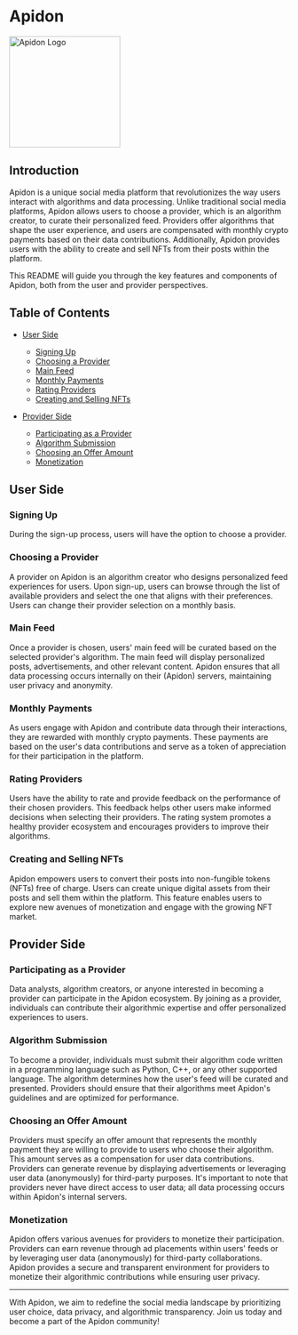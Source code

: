 # Apidon

<img src="https://www.apidon.com/android-chrome-512x512.png" alt="Apidon Logo" width="200">

## Introduction

Apidon is a unique social media platform that revolutionizes the way users interact with algorithms and data processing. Unlike traditional social media platforms, Apidon allows users to choose a provider, which is an algorithm creator, to curate their personalized feed. Providers offer algorithms that shape the user experience, and users are compensated with monthly crypto payments based on their data contributions. Additionally, Apidon provides users with the ability to create and sell NFTs from their posts within the platform.

This README will guide you through the key features and components of Apidon, both from the user and provider perspectives.

## Table of Contents

- [User Side](#user-side)

  - [Signing Up](#signing-up)
  - [Choosing a Provider](#choosing-a-provider)
  - [Main Feed](#main-feed)
  - [Monthly Payments](#monthly-payments)
  - [Rating Providers](#rating-providers)
  - [Creating and Selling NFTs](#creating-and-selling-nfts)

- [Provider Side](#provider-side)
  - [Participating as a Provider](#participating-as-a-provider)
  - [Algorithm Submission](#algorithm-submission)
  - [Choosing an Offer Amount](#choosing-an-offer-amount)
  - [Monetization](#monetization)

## User Side

### Signing Up

During the sign-up process, users will have the option to choose a provider.

### Choosing a Provider

A provider on Apidon is an algorithm creator who designs personalized feed experiences for users. Upon sign-up, users can browse through the list of available providers and select the one that aligns with their preferences. Users can change their provider selection on a monthly basis.

### Main Feed

Once a provider is chosen, users' main feed will be curated based on the selected provider's algorithm. The main feed will display personalized posts, advertisements, and other relevant content. Apidon ensures that all data processing occurs internally on their (Apidon) servers, maintaining user privacy and anonymity.

### Monthly Payments

As users engage with Apidon and contribute data through their interactions, they are rewarded with monthly crypto payments. These payments are based on the user's data contributions and serve as a token of appreciation for their participation in the platform.

### Rating Providers

Users have the ability to rate and provide feedback on the performance of their chosen providers. This feedback helps other users make informed decisions when selecting their providers. The rating system promotes a healthy provider ecosystem and encourages providers to improve their algorithms.

### Creating and Selling NFTs

Apidon empowers users to convert their posts into non-fungible tokens (NFTs) free of charge. Users can create unique digital assets from their posts and sell them within the platform. This feature enables users to explore new avenues of monetization and engage with the growing NFT market.

## Provider Side

### Participating as a Provider

Data analysts, algorithm creators, or anyone interested in becoming a provider can participate in the Apidon ecosystem. By joining as a provider, individuals can contribute their algorithmic expertise and offer personalized experiences to users.

### Algorithm Submission

To become a provider, individuals must submit their algorithm code written in a programming language such as Python, C++, or any other supported language. The algorithm determines how the user's feed will be curated and presented. Providers should ensure that their algorithms meet Apidon's guidelines and are optimized for performance.

### Choosing an Offer Amount

Providers must specify an offer amount that represents the monthly payment they are willing to provide to users who choose their algorithm. This amount serves as a compensation for user data contributions. Providers can generate revenue by displaying advertisements or leveraging user data (anonymously) for third-party purposes. It's important to note that providers never have direct access to user data; all data processing occurs within Apidon's internal servers.

### Monetization

Apidon offers various avenues for providers to monetize their participation. Providers can earn revenue through ad placements within users' feeds or by leveraging user data (anonymously) for third-party collaborations. Apidon provides a secure and transparent environment for providers to monetize their algorithmic contributions while ensuring user privacy.

---

With Apidon, we aim to redefine the social media landscape by prioritizing user choice, data privacy, and algorithmic transparency. Join us today and become a part of the Apidon community!
